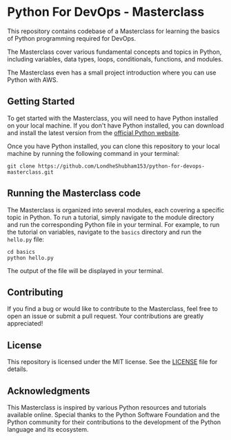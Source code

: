 # Python For DevOps - Masterclass

This repository contains codebase of a Masterclass for learning the basics of Python programming required for DevOps. 

The Masterclass cover various fundamental concepts and topics in Python, including variables, data types, loops, conditionals, functions, and modules.

The Masterclass even has a small project introduction where you can use Python with AWS.

## Getting Started

To get started with the Masterclass, you will need to have Python installed on your local machine. If you don't have Python installed, you can download and install the latest version from the [official Python website](https://www.python.org/downloads/).

Once you have Python installed, you can clone this repository to your local machine by running the following command in your terminal:

`git clone https://github.com/LondheShubham153/python-for-devops-masterclass.git`

## Running the Masterclass code

The Masterclass is organized into several modules, each covering a specific topic in Python. To run a tutorial, simply navigate to the module directory and run the corresponding Python file in your terminal. For example, to run the tutorial on variables, navigate to the `basics` directory and run the `hello.py` file:

```
cd basics
python hello.py
```


The output of the file will be displayed in your terminal.

## Contributing

If you find a bug or would like to contribute to the Masterclass, feel free to open an issue or submit a pull request. Your contributions are greatly appreciated!

## License

This repository is licensed under the MIT license. See the [LICENSE](https://github.com/LondheShubham153/python-for-devops-masterclass/blob/master/LICENCE.md) file for details.

## Acknowledgments

This Masterclass is inspired by various Python resources and tutorials available online. Special thanks to the Python Software Foundation and the Python community for their contributions to the development of the Python language and its ecosystem.

